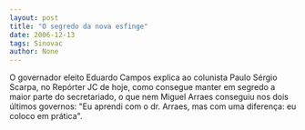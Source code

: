 ```yaml
---
layout: post
title: "O segredo da nova esfinge"
date: 2006-12-13
tags: Sinovac
author: None
---
```

O governador eleito Eduardo Campos explica ao colunista Paulo Sérgio Scarpa, no Repórter JC de hoje, como consegue manter em segredo a maior parte do secretariado, o que nem Miguel Arraes conseguiu nos dois últimos governos: 
\"Eu aprendi com o dr. Arraes, mas com uma diferença: eu coloco em prática\". 
